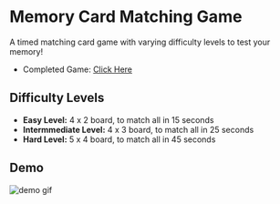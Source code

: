 # Memory Card Matching Game

A timed matching card game with varying difficulty levels to test your memory!
+ Completed Game: [Click Here](https://vgmichel.github.io/memory-matching/memory-matching-game/)

## Difficulty Levels
+ **Easy Level:** 4 x 2 board, to match all in 15 seconds
+ **Intermmediate Level:** 4 x 3 board, to match all in 25 seconds
+ **Hard Level:** 5 x 4 board, to match all in 45 seconds

## Demo

![demo gif](https://github.com/VGMichel/memory-matching/blob/main/memory-matching-game/demo.gif)